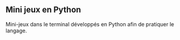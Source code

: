 ## Mini jeux en Python


Mini-jeux dans le terminal développés en Python afin de pratiquer le langage.
